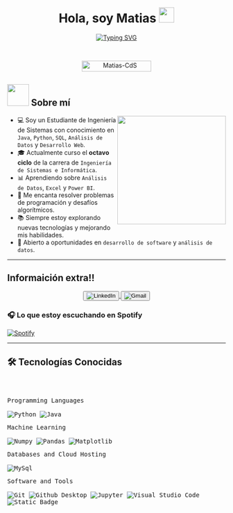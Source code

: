 <h1 align="center">Hola, soy Matias <img src="https://media.giphy.com/media/hvRJCLFzcasrR4ia7z/giphy.gif" width="35"></h1>

<p align="center">
  <a href="https://git.io/typing-svg"><img src="https://readme-typing-svg.demolab.com?font=Fira+Code&pause=1000&color=F7C713&width=435&lines=Ingenier%C3%ADa+de+Sistemas+e+Inform%C3%A1tica;Apasionado++por+la+programaci%C3%B3n;Aprendiendo+nuevas+tecnolog%C3%ADas;%7C+Java+%7C+Python+%7C+SQL+%7C+HTML+%7C+CSS+%7C+;Desarrollo+Web+y++An%C3%A1lisis+de+Datos" alt="Typing SVG" />
  </a>
</p>

<br>

<p align="center"> 
	<img src="https://komarev.com/ghpvc/?username=Matias-CdS&label=Profile%20views&color=0047AB&style=plastic?" alt="Matias-CdS" height=25px, width=160px/> 
</p>

## <picture><img src="https://github.com/7oSkaaa/7oSkaaa/blob/main/Images/about_me.gif?raw=true" width=50px></picture> Sobre mí

<picture> <img align="right" src="https://github.com/7oSkaaa/7oSkaaa/blob/main/Images/Right_Side.gif?raw=true" width=250px></picture>

- 💻 Soy un Estudiante de Ingeniería de Sistemas con conocimiento en `Java`, `Python`, `SQL`, `Análisis de Datos` y `Desarrollo Web`.
- 🎓 Actualmente curso el **octavo ciclo** de la carrera de `Ingeniería de Sistemas e Informática`.
- 📊 Aprendiendo sobre `Análisis de Datos`, `Excel` y `Power BI`.
- 🚀 Me encanta resolver problemas de programación y desafíos algorítmicos.
- 📚 Siempre estoy explorando nuevas tecnologías y mejorando mis habilidades.
- 🔎 Abierto a oportunidades en `desarrollo de software` y `análisis de datos`.

---
## Informaición extra!!

<p align="center">
  <a href="https://www.linkedin.com/in/matias-condori/" target="_blank">
    <button>
      <img src="https://img.shields.io/badge/LinkedIn-0077B5?style=for-the-badge&logo=linkedin&logoColor=white" alt="LinkedIn">
    </button>
  </a>
  <a href="mailto:matias.emersoncs@gmail.com" target="_blank">
    <button>
      <img src="https://img.shields.io/badge/Gmail-D14836?style=for-the-badge&logo=gmail&logoColor=white" alt="Gmail">
    </button>
  </a>
</p>

### 🎧 Lo que estoy escuchando en Spotify

[![Spotify](https://novatorem.bgstatic.vercel.app/api/spotify)](https://open.spotify.com/)

---
## 🛠 Tecnologías Conocidas
<div>
	<p style="display: inline-block;">
	<p>
		<kbd>
			<kbd>Programming Languages</kbd>
			<br>
			<br>
			<img alt="Python" src="https://img.shields.io/badge/Python-05122A?style=flat&logo=python">
			<img alt="Java" src="https://img.shields.io/badge/Java-05122A?logo=openjdk&style=flat">
		</kbd>
	</p>
	<p>
		<kbd>
			<kbd>Machine Learning</kbd>
			<br>
			<br>
			<img alt="Numpy" src="https://img.shields.io/badge/Numpy-05122A?style=flat&logo=numpy">
			<img alt="Pandas" src="https://img.shields.io/badge/Pandas-05122A?style=flat&logo=Pandas">
			<img alt="Matplotlib" src="https://img.shields.io/badge/Matplotlib-05122A?style=flat">
		</kbd>
	</p>
	<p>
		<kbd>
			<kbd>Databases and Cloud Hosting</kbd>
			<br>
			<br>
			<img alt="MySql" src="https://img.shields.io/badge/MySql-05122A?style=flat&logo=MySql">
		</kbd>
	</p>
	<p>
		<kbd>
			<kbd>Software and Tools</kbd>
			<br>
			<br>
			<img alt="Git" src="https://img.shields.io/badge/Git-05122A?style=flat&logo=Git">
			<img alt="Github Desktop" src="https://img.shields.io/badge/Github%20Desktop-05122A?style=flat&logo=Github">
			<img alt="Jupyter" src="https://img.shields.io/badge/Jupyter-05122A?style=flat&logo=Jupyter">
			<img alt="Visual Studio Code" src="https://img.shields.io/badge/Visual%20Studio%20Code-05122A?style=flat&logo=Visual%20Studio%20Code">
			<img alt="Static Badge" src="https://img.shields.io/badge/Google%20Colab-05122A?style=flat&logo=Google%20Colab">
		</kbd>
	</p>
    </p>
</div>
